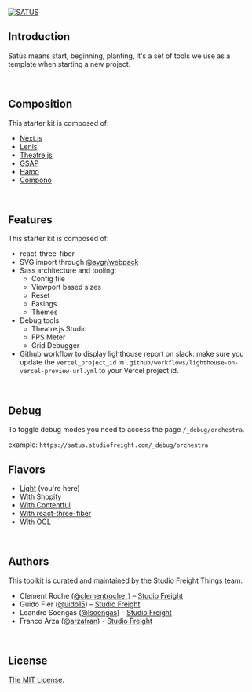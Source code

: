 [![SATUS](https://assets.studiofreight.com/satus/header.png)](https://github.com/studio-freight/satus)

## Introduction

Satūs means start, beginning, planting, it's a set of tools we use as a template when starting a new project.

<br/>

## Composition

This starter kit is composed of:

- [Next.js](https://nextjs.org)
- [Lenis](https://github.com/studio-freight/lenis)
- [Theatre.js](https://www.theatrejs.com/)
- [GSAP](https://greensock.com/gsap/)
- [Hamo](https://github.com/studio-freight/hamo)
- [Compono](https://github.com/studio-freight/compono)

<br/>

## Features

This starter kit is composed of:

- react-three-fiber
- SVG import through [@svgr/webpack](https://www.npmjs.com/package/@svgr/webpack)
- Sass architecture and tooling:
  - Config file
  - Viewport based sizes
  - Reset
  - Easings
  - Themes
- Debug tools:
  - Theatre.js Studio
  - FPS Meter
  - Grid Debugger
- Github workflow to display lighthouse report on slack:
  make sure you update the `vercel_project_id` in `.github/workflows/lighthouse-on-vercel-preview-url.yml` to your Vercel project id.

<br/>

## Debug

To toggle debug modes you need to access the page `/_debug/orchestra`.

example: `https://satus.studiofreight.com/_debug/orchestra`

## Flavors

- [Light](https://github.com/studio-freight/satus) (you're here)
- [With Shopify](https://github.com/studio-freight/satus/tree/with-shopify)
- [With Contentful](https://github.com/studio-freight/satus/tree/with-contentful)
- [With react-three-fiber](https://github.com/studio-freight/satus/tree/with-r3f)
- [With OGL](https://github.com/studio-freight/satus/tree/with-ogl)

<br/>

## Authors

This toolkit is curated and maintained by the Studio Freight Things team:

- Clement Roche ([@clementroche\_](https://twitter.com/clementroche_)) – [Studio Freight](https://studiofreight.com)
- Guido Fier ([@uido15](https://twitter.com/uido15)) – [Studio Freight](https://studiofreight.com)
- Leandro Soengas ([@lsoengas](https://twitter.com/lsoengas)) - [Studio Freight](https://studiofreight.com)
- Franco Arza ([@arzafran](https://twitter.com/arzafran)) - [Studio Freight](https://studiofreight.com)

<br/>

## License

[The MIT License.](https://opensource.org/licenses/MIT)
